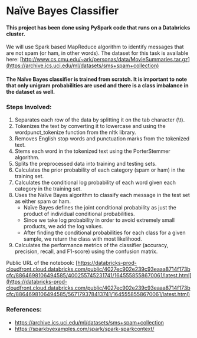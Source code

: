 # Naïve Bayes Classifier

#### This project has been done using PySpark code that runs on a Databricks cluster.

We will use Spark based MapReduce algorithm to identify messages that are not spam (or ham, in other words). The dataset for this task is available here: [http://www.cs.cmu.edu/~ark/personas/data/MovieSummaries.tar.gz](https://archive.ics.uci.edu/ml/datasets/sms+spam+collection)

#### The Naïve Bayes classifier is trained from scratch. It is important to note that only unigram probabilities are used and there is a class imbalance in the dataset as well.

### Steps Involved:

1.  Separates each row of the data by splitting it on the tab character (\t).
2.	Tokenizes the text by converting it to lowercase and using the wordpunct_tokenize function from the nltk library.
3.	Removes English stop words and punctuation marks from the tokenized text.
4.	Stems each word in the tokenized text using the PorterStemmer algorithm.
5.	Splits the preprocessed data into training and testing sets.
6.	Calculates the prior probability of each category (spam or ham) in the training set.
7.	Calculates the conditional log probability of each word given each category in the training set.
8.	Uses the Naïve Bayes algorithm to classify each message in the test set as either spam or ham.
    *	Naïve Bayes defines the joint conditional probability as just the product of individual conditional probabilities.
    *	Since we take log probability in order to avoid extremely small products, we add the log values.
    *	After finding the conditional probabilities for each class for a given sample, we return the class with most likelihood.
9.	Calculates the performance metrics of the classifier (accuracy, precision, recall, and F1-score) using the confusion matrix.


Public URL of the notebook: [https://databricks-prod-cloudfront.cloud.databricks.com/public/4027ec902e239c93eaaa8714f173bcfc/8864698106494585/400255745231741/1645558558670061/latest.html](https://databricks-prod-cloudfront.cloud.databricks.com/public/4027ec902e239c93eaaa8714f173bcfc/8864698106494585/567179378413741/1645558558670061/latest.html)

### References:

* https://archive.ics.uci.edu/ml/datasets/sms+spam+collection
* https://sparkbyexamples.com/spark/spark-sparkcontext/
